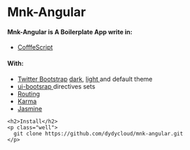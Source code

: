 <html lang="en">
<head>
  <link rel="stylesheet" href="public/css/built.css">
</head>
<body>
  <div class="container">
    <h1>Mnk-Angular</h1>
    <h4>
      Mnk-Angular is A Boilerplate App write in:
    </h4>
    <ul>
      <li><a href="http://coffeescript.org/" target="_blank">CofffeScript</a></li>
    </ul>
    <h4>With:</h4>
    <ul>
      <li>
        <a href="http://getbootstrap.com/" target="_blank">Twitter Bootstrap</a> 
        <a href="http://bootswatch.com/darkly/" target="_blank">dark</a>, 
        <a href="http://bootswatch.com/yeti/" target="_blank">light </a> 
        and default theme
      </li>
      <li>
        <a href="http://angular-ui.github.io/bootstrap/" target="_blank">ui-bootsrap </a> directives sets</li>
      <li><a href="http://docs.angularjs.org/api/ngRoute/service/$route" target="_blank">Routing</a></li>
      <li><a href="http://karma-runner.github.io/0.12/index.html" target="_blank">Karma</a></li>
      <li><a href="http://jasmine.github.io/" target="_blank">Jasmine</a></li>
    </ul>

    <h2>Install</h2>
    <p class="well">
      git clone https://github.com/dydycloud/mnk-angular.git
    </p>
  </div>
</body>
</html>
